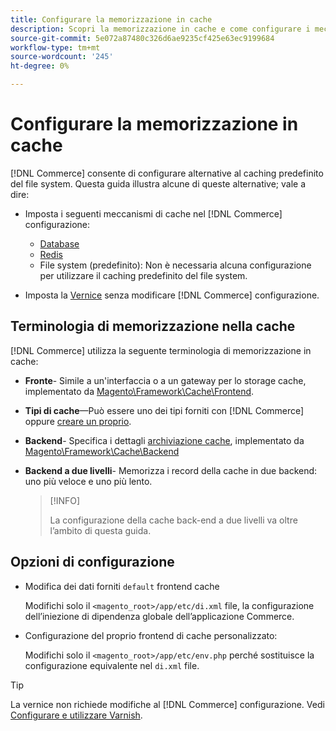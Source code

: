 ```yaml
---
title: Configurare la memorizzazione in cache
description: Scopri la memorizzazione in cache e come configurare i meccanismi di cache per l’applicazione Adobe Commerce e Magenti Open Source.
source-git-commit: 5e072a87480c326d6ae9235cf425e63ec9199684
workflow-type: tm+mt
source-wordcount: '245'
ht-degree: 0%

---
```


# Configurare la memorizzazione in cache

[!DNL Commerce] consente di configurare alternative al caching predefinito del file system. Questa guida illustra alcune di queste alternative; vale a dire:

- Imposta i seguenti meccanismi di cache nel [!DNL Commerce] configurazione:

   - [Database](https://developer.adobe.com/commerce/php/development/cache/partial/database-caching/)
   - [Redis](config-redis.md)
   - File system (predefinito): Non è necessaria alcuna configurazione per utilizzare il caching predefinito del file system.

- Imposta la [Vernice](config-varnish.md) senza modificare [!DNL Commerce] configurazione.

## Terminologia di memorizzazione nella cache

[!DNL Commerce] utilizza la seguente terminologia di memorizzazione in cache:

- **Fronte**- Simile a un&#39;interfaccia o a un gateway per lo storage cache, implementato da [Magento\Framework\Cache\Frontend](https://github.com/magento/magento2/tree/2.4/lib/internal/Magento/Framework/Cache/Frontend).
- **Tipi di cache**—Può essere uno dei tipi forniti con [!DNL Commerce] oppure [creare un proprio](https://developer.adobe.com/commerce/php/development/cache/partial/cache-type/).
- **Backend**- Specifica i dettagli [archiviazione cache](https://framework.zend.com/manual/1.12/en/zend.cache.backends.html), implementato da [Magento\Framework\Cache\Backend](https://github.com/magento/magento2/tree/2.4/lib/internal/Magento/Framework/Cache/Backend)
- **Backend a due livelli**- Memorizza i record della cache in due backend: uno più veloce e uno più lento.

   >[!INFO]
   >
   >La configurazione della cache back-end a due livelli va oltre l’ambito di questa guida.

## Opzioni di configurazione

- Modifica dei dati forniti `default` frontend cache

   Modifichi solo il `<magento_root>/app/etc/di.xml` file, la configurazione dell’iniezione di dipendenza globale dell’applicazione Commerce.

- Configurazione del proprio frontend di cache personalizzato:

   Modifichi solo il `<magento_root>/app/etc/env.php` perché sostituisce la configurazione equivalente nel `di.xml` file.

>[!TIP]
>
>La vernice non richiede modifiche al [!DNL Commerce] configurazione. Vedi [Configurare e utilizzare Varnish](config-varnish.md).
